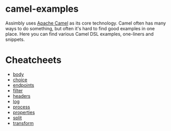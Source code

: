 # camel-examples

Assimbly uses [Apache Camel](https://camel.apache.org/) as its core technology. Camel often has many ways to do something, but often it's hard to find good examples in one place.
Here you can find various Camel DSL examples, one-liners and snippets.

# Cheatcheets

- [body](https://github.com/assimbly/camel-examples/blob/main/body.md)
- [choice](https://github.com/assimbly/camel-examples/blob/main/choice.md)
- [endpoints](https://github.com/assimbly/camel-examples/blob/main/endpoints.md)
- [filter](https://github.com/assimbly/camel-examples/blob/main/filter.md)
- [headers](https://github.com/assimbly/camel-examples/blob/main/headers.md)
- [log](https://github.com/assimbly/camel-examples/blob/main/log.md)
- [process](https://github.com/assimbly/camel-examples/blob/main/process.md)
- [properties](https://github.com/assimbly/camel-examples/blob/main/properties.md)
- [split](https://github.com/assimbly/camel-examples/blob/main/split.md)
- [transform](https://github.com/assimbly/camel-examples/blob/main/transform.md)
